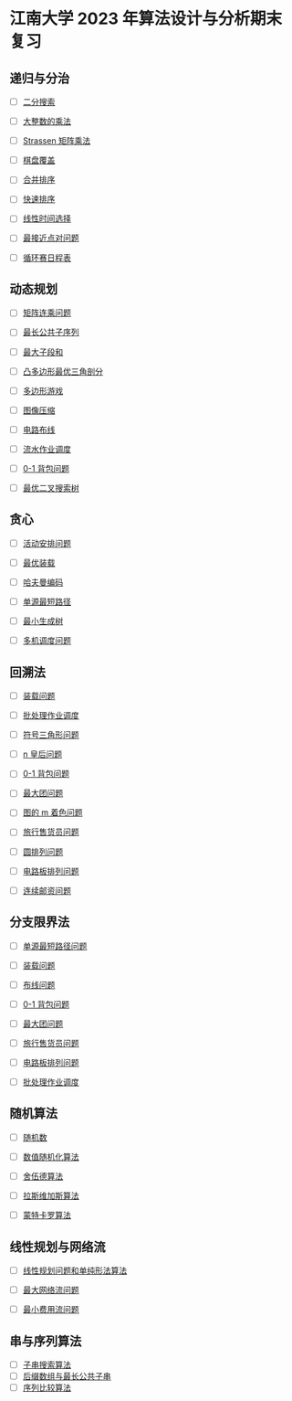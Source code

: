 # 江南大学 2023 年算法设计与分析期末复习

## 递归与分治

- [ ] [二分搜索]()
- [ ] [大整数的乘法]()
- [ ] [Strassen 矩阵乘法]()
- [ ] [棋盘覆盖]()
- [ ] [合并排序]()
- [ ] [快速排序]()
- [ ] [线性时间选择]()
- [ ] [最接近点对问题]()
- [ ] [循环赛日程表]()


## 动态规划


- [ ] [矩阵连乘问题]()
- [ ] [最长公共子序列]()
- [ ] [最大子段和]()
- [ ] [凸多边形最优三角剖分]()
- [ ] [多边形游戏]()
- [ ] [图像压缩]()
- [ ] [电路布线]()
- [ ] [流水作业调度]()
- [ ] [0-1 背包问题]()
- [ ] [最优二叉搜索树]()


## 贪心

- [ ] [活动安排问题]()
- [ ] [最优装载]()
- [ ] [哈夫曼编码]()
- [ ] [单源最短路径]()
- [ ] [最小生成树]()
- [ ] [多机调度问题]()


## 回溯法

- [ ] [装载问题]()
- [ ] [批处理作业调度]()
- [ ] [符号三角形问题]()
- [ ] [n 皇后问题]()
- [ ] [0-1 背包问题]()
- [ ] [最大团问题]()
- [ ] [图的 m 着色问题]()
- [ ] [旅行售货员问题]()
- [ ] [圆排列问题]()
- [ ] [电路板排列问题]()
- [ ] [连续邮资问题]()


## 分支限界法

- [ ] [单源最短路径问题]()
- [ ] [装载问题]()
- [ ] [布线问题]()
- [ ] [0-1 背包问题]()
- [ ] [最大团问题]()
- [ ] [旅行售货员问题]()
- [ ] [电路板排列问题]()
- [ ] [批处理作业调度]()


## 随机算法

- [ ] [随机数]()
- [ ] [数值随机化算法]()
- [ ] [舍伍德算法]()
- [ ] [拉斯维加斯算法]()
- [ ] [蒙特卡罗算法]()


## 线性规划与网络流

- [ ] [线性规划问题和单纯形法算法]()
- [ ] [最大网络流问题]()
- [ ] [最小费用流问题]()


## 串与序列算法

- [ ] [子串搜索算法]()
- [ ] [后缀数组与最长公共子串]()
- [ ] [序列比较算法]()